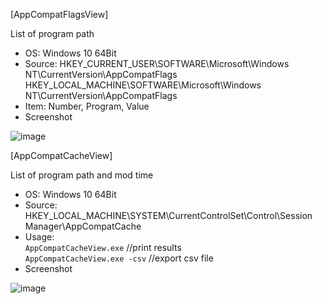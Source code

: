 [AppCompatFlagsView]

List of program path

- OS: Windows 10 64Bit
- Source: HKEY_CURRENT_USER\SOFTWARE\Microsoft\Windows NT\CurrentVersion\AppCompatFlags  
HKEY_LOCAL_MACHINE\SOFTWARE\Microsoft\Windows NT\CurrentVersion\AppCompatFlags  
- Item: Number, Program, Value
- Screenshot  

![image](https://user-images.githubusercontent.com/69110090/95338643-1d323380-08ee-11eb-8eea-1bb011ccdcd4.png)   

[AppCompatCacheView]

List of program path and mod time

- OS: Windows 10 64Bit
- Source: HKEY_LOCAL_MACHINE\SYSTEM\CurrentControlSet\Control\Session Manager\AppCompatCache    
- Usage:  
`AppCompatCacheView.exe` //print results  
`AppCompatCacheView.exe -csv` //export csv file  
- Screenshot  

![image](https://user-images.githubusercontent.com/69110090/95340334-fb39b080-08ef-11eb-9908-82b9b71d6afa.png)
